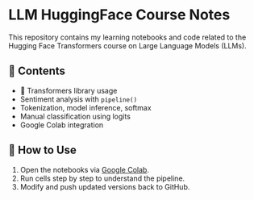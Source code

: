 # LLM HuggingFace Course Notes

This repository contains my learning notebooks and code related to the Hugging Face Transformers course on Large Language Models (LLMs).

## 📘 Contents
- 🤗 Transformers library usage
- Sentiment analysis with `pipeline()`
- Tokenization, model inference, softmax
- Manual classification using logits
- Google Colab integration

## 🚀 How to Use
1. Open the notebooks via [Google Colab](https://colab.research.google.com/).
2. Run cells step by step to understand the pipeline.
3. Modify and push updated versions back to GitHub.


